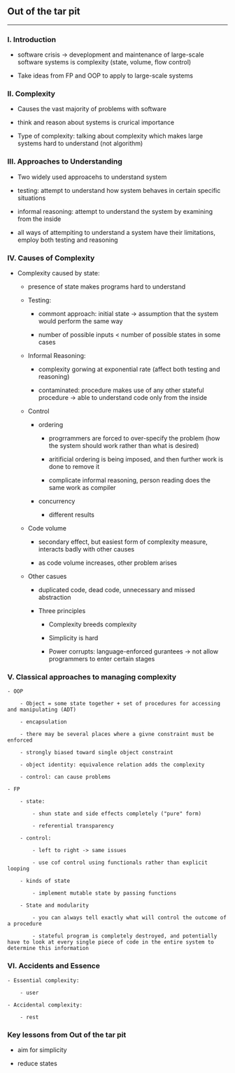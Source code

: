 ## Out of the tar pit
---
### I. Introduction

- software crisis -> deveplopment and maintenance of large-scale software systems is complexity (state, volume, flow control)

- Take ideas from FP and OOP to apply to large-scale systems

### II. Complexity
- Causes the vast majority of problems with software

- think and reason about systems is crurical importance

- Type of complexity: talking about complexity which makes large systems hard to understand (not algorithm)

### III. Approaches to Understanding
- Two widely used approacehs to understand system

- testing: attempt to understand how system behaves in certain specific situations

- informal reasoning: attempt to understand the system by examining from the inside

- all ways of attempiting to understand a system have their limitations, employ both testing and reasoning

### IV. Causes of Complexity
- Complexity caused by state: 
    
    - presence of state makes programs hard to understand

    - Testing: 
    
        - commont approach: initial state -> assumption that the system would perform the same way

        - number of possible inputs < number of possible states in some cases 

    - Informal Reasoning: 

        - complexity gorwing at exponential rate (affect both testing and reasoning)

        - contaminated: procedure makes use of any other stateful procedure -> able to understand code only from the inside

    - Control

        - ordering

            - progrrammers are forced to over-specify the problem (how the system should work rather than what is desired)

            - aritificial ordering is being imposed, and then further work is done to remove it

            - complicate informal reasoning, person reading does the same work as compiler

        - concurrency

            - different results

    - Code volume

        - secondary effect, but easiest form of complexity measure, interacts badly with other causes

        - as code volume increases, other problem arises


    - Other casues

        - duplicated code, dead code, unnecessary and missed abstraction

        - Three principles 

            - Complexity breeds complexity

            - Simplicity is hard

            - Power corrupts: language-enforced gurantees -> not allow programmers to enter certain stages

### V. Classical approaches to managing complexity

    - OOP

        - Object = some state together + set of procedures for accessing and manipulating (ADT)

        - encapsulation

        - there may be several places where a givne constraint must be enforced

        - strongly biased toward single object constraint 

        - object identity: equivalence relation adds the complexity

        - control: can cause problems

    - FP

        - state:

            - shun state and side effects completely ("pure" form)

            - referential transparency 

        - control:

            - left to right -> same issues

            - use cof control using functionals rather than explicit looping

        - kinds of state

            - implement mutable state by passing functions 

        - State and modularity

            - you can always tell exactly what will control the outcome of a procedure

            - stateful program is completely destroyed, and potentially have to look at every single piece of code in the entire system to determine this information

### VI. Accidents and Essence
    - Essential complexity:
    
        - user

    - Accidental complexity:

        - rest

### Key lessons from Out of the tar pit

- aim for simplicity

- reduce states

